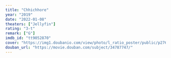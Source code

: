 ```yaml
---
title: "Chhichhore"
year: "2019"
date: "2022-01-08"
theaters: ["Jellyfin"]
rating: "3-t"
remark: ["G"]
imdb_id: "tt9052870"
cover: "https://img1.doubanio.com/view/photo/l_ratio_poster/public/p2766852789.jpg"
douban_url: "https://movie.douban.com/subject/34787747/"
---
```

